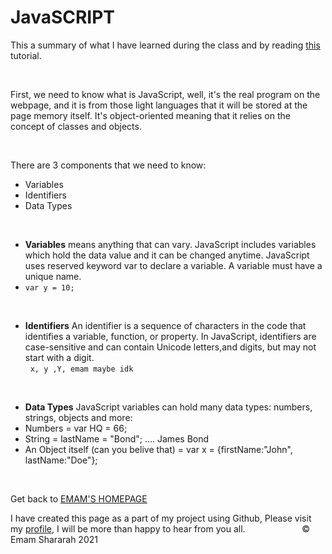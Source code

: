 #   JavaSCRIPT 
This a summary of what I have learned during the class and by reading [this](https://www.w3schools.com/js/js_variables.asp) tutorial. 


&nbsp;


First, we need to know what is JavaScript, well, it's the real program on the webpage, and it is from those light languages that it will be stored at the page memory itself. It's object-oriented meaning that it relies on the concept of classes and objects.





&nbsp;



There are 3 components that we need to know: 
- Variables
- Identifiers
- Data Types


&nbsp;



-  **Variables** means anything that can vary. JavaScript includes variables which hold the data value and it can be changed anytime. JavaScript uses reserved keyword var to declare a variable. A variable must have a unique name.
- `var y = 10;`


&nbsp;

-  **Identifiers** An identifier is a sequence of characters in the code that identifies a variable, function, or property. In JavaScript, identifiers are case-sensitive and can contain Unicode letters,and digits, but may not start with a digit.    
 &nbsp; 
  `x, y ,Y, emam maybe idk `



&nbsp;


-   **Data Types** JavaScript variables can hold many data types: numbers, strings, objects and more:
- Numbers = var HQ = 66;
- String = lastName = "Bond"; .... James Bond
- An Object itself (can you belive that) = var x = {firstName:"John", lastName:"Doe"};

&nbsp;




Get back to [EMAM'S HOMEPAGE](https://emam96.github.io/reading-notes/)

 I have created this page as a part of my project using Github, Please visit my [profile](https://github.com/Emam96), I will be more than happy to hear from you all.      &nbsp;        &nbsp;       &nbsp;   &nbsp;&nbsp;&nbsp;&nbsp;&nbsp;&nbsp;&nbsp;&nbsp;&nbsp;&nbsp;&nbsp;&nbsp;&nbsp;&nbsp;&nbsp;      © Emam Shararah 2021